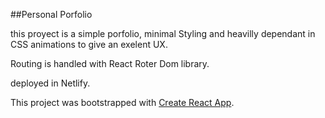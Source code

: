 ##Personal Porfolio 

this proyect is a simple porfolio, minimal Styling and heavilly dependant in CSS animations to give an exelent UX.

Routing is handled with React Roter Dom library.

deployed in Netlify. 


This project was bootstrapped with [Create React App](https://github.com/facebook/create-react-app).
